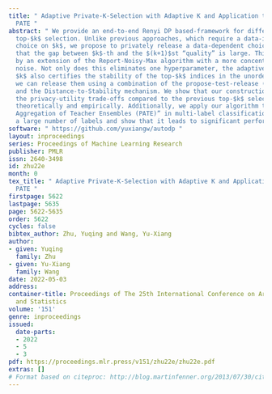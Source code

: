 ```yaml
---
title: " Adaptive Private-K-Selection with Adaptive K and Application to Multi-label
  PATE "
abstract: " We provide an end-to-end Renyi DP based-framework for differentially private
  top-$k$ selection. Unlike previous approaches, which require a data-independent
  choice on $k$, we propose to privately release a data-dependent choice of $k$ such
  that the gap between $k$-th and the $(k+1)$st “quality” is large. This is achieved
  by an extension of the Report-Noisy-Max algorithm with a more concentrated Gaussian
  noise. Not only does this eliminates one hyperparameter, the adaptive choice of
  $k$ also certifies the stability of the top-$k$ indices in the unordered set so
  we can release them using a combination of the propose-test-release (PTR) framework
  and the Distance-to-Stability mechanism. We show that our construction improves
  the privacy-utility trade-offs compared to the previous top-$k$ selection algorithms
  theoretically and empirically. Additionally, we apply our algorithm to “Private
  Aggregation of Teacher Ensembles (PATE)” in multi-label classification tasks with
  a large number of labels and show that it leads to significant performance gains. "
software: " https://github.com/yuxiangw/autodp "
layout: inproceedings
series: Proceedings of Machine Learning Research
publisher: PMLR
issn: 2640-3498
id: zhu22e
month: 0
tex_title: " Adaptive Private-K-Selection with Adaptive K and Application to Multi-label
  PATE "
firstpage: 5622
lastpage: 5635
page: 5622-5635
order: 5622
cycles: false
bibtex_author: Zhu, Yuqing and Wang, Yu-Xiang
author:
- given: Yuqing
  family: Zhu
- given: Yu-Xiang
  family: Wang
date: 2022-05-03
address:
container-title: Proceedings of The 25th International Conference on Artificial Intelligence
  and Statistics
volume: '151'
genre: inproceedings
issued:
  date-parts:
  - 2022
  - 5
  - 3
pdf: https://proceedings.mlr.press/v151/zhu22e/zhu22e.pdf
extras: []
# Format based on citeproc: http://blog.martinfenner.org/2013/07/30/citeproc-yaml-for-bibliographies/
---
```

